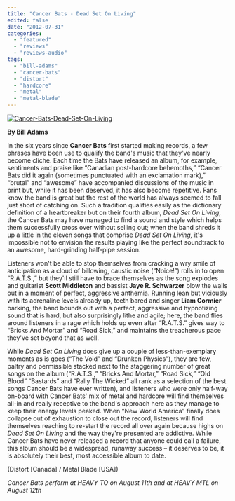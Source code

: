 ```yaml
---
title: "Cancer Bats - Dead Set On Living"
edited: false
date: "2012-07-31"
categories:
  - "featured"
  - "reviews"
  - "reviews-audio"
tags:
  - "bill-adams"
  - "cancer-bats"
  - "distort"
  - "hardcore"
  - "metal"
  - "metal-blade"
---
```


[![](http://www.hellbound.ca/wp-content/uploads/2012/07/Cancer-Bats-Dead-Set-On-Living.jpg "Cancer-Bats-Dead-Set-On-Living")](http://www.hellbound.ca/2012/07/cancer-bats-dead-set-on-living/cancer-bats-dead-set-on-living/)

**By Bill Adams**

In the six years since **Cancer Bats** first started making records, a few phrases have been use to qualify the band's music that they've nearly become cliche. Each time the Bats have released an album, for example, sentiments and praise like “Canadian post-hardcore behemoths,” “Cancer Bats did it again (sometimes punctuated with an exclamation mark),” “brutal” and “awesome” have accompanied discussions of the music in print but, while it has been deserved, it has also become repetitive. Fans know the band is great but the rest of the world has always seemed to fall just short of catching on. Such a tradition qualifies easily as the dictionary definition of a heartbreaker but on their fourth album, _Dead Set On Living_, the Cancer Bats may have managed to find a sound and style which helps them successfully cross over without selling out; when the band shreds it up a little in the eleven songs that comprise _Dead Set On Living,_ it's impossible not to envision the results playing like the perfect soundtrack to an awesome, hard-grinding half-pipe session.

Listeners won't be able to stop themselves from cracking a wry smile of anticipation as a cloud of billowing, caustic noise (“Noice!”) rolls in to open “R.A.T.S.,” but they'll still have to brace themselves as the song explodes and guitarist **Scott Middleton** and bassist **Jaye R. Schwarzer** blow the walls out in a moment of perfect, aggressive anthemia. Running lean but viciously with its adrenaline levels already up, teeth bared and singer **Liam Cormier** barking, the band bounds out with a perfect, aggressive and hypnotizing sound that is hard, but also surprisingly lithe and agile; here, the band flies around listeners in a rage which holds up even after “R.A.T.S.” gives way to “Bricks And Mortar” and “Road Sick,” and maintains the treacherous pace they've set beyond that as well.

While _Dead Set On Living_ does give up a couple of less-than-exemplary moments as is goes (“The Void” and “Drunken Physics”), they are few, paltry and permissible stacked next to the staggering number of great songs on the album (“R.A.T.S.,” “Bricks And Mortar,” “Road Sick,” “Old Blood” “Bastards” and “Rally The Wicked” all rank as a selection of the best songs Cancer Bats have ever written), and listeners who were only half-way on-board with Cancer Bats' mix of metal and hardcore will find themselves all-in and really receptive to the band's approach here as they manage to keep their energy levels peaked. When “New World America” finally does collapse out of exhaustion to close out the record, listeners will find themselves reaching to re-start the record all over again because highs on _Dead Set On Living_ and the way they're presented are addictive. While Cancer Bats have never released a record that anyone could call a failure, this album should be a widespread, runaway success – it deserves to be, it is absolutely their best, most accessible album to date.

(Distort \[Canada\] / Metal Blade \[USA\])

_Cancer Bats perform at HEAVY TO on August 11th and at HEAVY MTL on August 12th_
